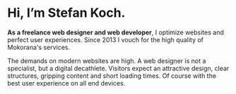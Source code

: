 # Hi, I’m Stefan Koch.

**As a freelance web designer and web developer**, I optimize websites and perfect user experiences. Since 2013 I vouch for the high quality of Mokorana's services.

The demands on modern websites are high. A web designer is not a specialist, but a digital decathlete. Visitors expect an attractive design, clear structures, gripping content and short loading times. Of course with the best user experience on all end devices.
